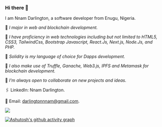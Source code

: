 ### Hi there 👋

<!--
**Darlington02/Darlington02** is a ✨ _special_ ✨ repository because its `README.md` (this file) appears on your GitHub profile.

Here are some ideas to get you started:

- 🔭 I’m currently working on ...
- 🌱 I’m currently learning ...
- 👯 I’m looking to collaborate on ...
- 🤔 I’m looking for help with ...
- 💬 Ask me about ...
- 📫 How to reach me: ...
- 😄 Pronouns: ...
- ⚡ Fun fact: ...
-->

I am Nnam Darlington, a software developer from Enugu, Nigeria.

💠 *I major in web and blockchain development.*

💠 *I have proficiency in web technologies including but not limited to HTML5, CSS3, TailwindCss, Bootstrap Javascript, React.Js, Next.js, Node.Js, and PHP.*

💠 *Solidity is my language of choice for Dapps development.*

💠 *I also make use of Truffle, Ganache, Web3.js, IPFS and Metamask for blockchain development.*

💠 *I'm always open to collaborate on new projects and ideas.*

🖇 LinkedIn: Nnam Darlington.

📨 Email: darlingtonnnam@gmail.com.

![](https://komarev.com/ghpvc/?username=Darlington02)

[![Ashutosh's github activity graph](https://activity-graph.herokuapp.com/graph?username=Darlington02&theme=react-dark)](https://github.com/ashutosh00710/github-readme-activity-graph)
